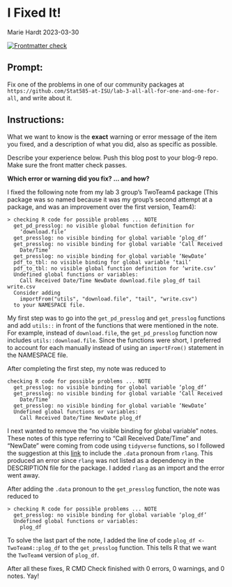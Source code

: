 I Fixed It!
================
Marie Hardt
2023-03-30

<!-- README.md is generated from README.Rmd. Please edit that file -->
<!-- badges: start -->

[![Frontmatter
check](../../actions/workflows/check-yaml.yaml/badge.svg)](../../actions/workflows/check-yaml.yaml)
<!-- badges: end -->

## Prompt:

Fix one of the problems in one of our community packages at
`https://github.com/Stat585-at-ISU/lab-3-all-all-for-one-and-one-for-all`,
and write about it.

## Instructions:

What we want to know is the **exact** warning or error message of the
item you fixed, and a description of what you did, also as specific as
possible.

Describe your experience below. Push this blog post to your blog-9 repo.
Make sure the front matter check passes.

**Which error or warning did you fix? … and how?**

I fixed the following note from my lab 3 group’s TwoTeam4 package (This
package was so named because it was my group’s second attempt at a
package, and was an improvement over the first version, Team4):

    > checking R code for possible problems ... NOTE
      get_pd_presslog: no visible global function definition for
        ‘download.file’
      get_presslog: no visible binding for global variable ‘plog_df’
      get_presslog: no visible binding for global variable ‘Call Received
        Date/Time’
      get_presslog: no visible binding for global variable ‘NewDate’
      pdf_to_tbl: no visible binding for global variable ‘tail’
      pdf_to_tbl: no visible global function definition for ‘write.csv’
      Undefined global functions or variables:
        Call Received Date/Time NewDate download.file plog_df tail write.csv
      Consider adding
        importFrom("utils", "download.file", "tail", "write.csv")
      to your NAMESPACE file.

My first step was to go into the `get_pd_presslog` and `get_presslog`
functions and add `utils::` in front of the functions that were
mentioned in the note. For example, instead of `download.file`, the
`get_pd_presslog` function now includes `utils::download.file`. Since
the functions were short, I preferred to account for each manually
instead of using an `importFrom()` statement in the NAMESPACE file.

After completing the first step, my note was reduced to

    checking R code for possible problems ... NOTE
      get_presslog: no visible binding for global variable ‘plog_df’
      get_presslog: no visible binding for global variable ‘Call Received
        Date/Time’
      get_presslog: no visible binding for global variable ‘NewDate’
      Undefined global functions or variables:
        Call Received Date/Time NewDate plog_df

I next wanted to remove the “no visible binding for global variable”
notes. These notes of this type referring to “Call Received Date/Time”
and “NewDate” were coming from code using `tidyverse` functions, so I
followed the suggestion at this
[link](https://www.r-bloggers.com/2019/08/no-visible-binding-for-global-variable/)
to include the `.data` pronoun from `rlang`. This produced an error
since `rlang` was not listed as a dependency in the DESCRIPTION file for
the package. I added `rlang` as an import and the error went away.

After adding the `.data` pronoun to the `get_presslog` function, the
note was reduced to

    > checking R code for possible problems ... NOTE
      get_presslog: no visible binding for global variable ‘plog_df’
      Undefined global functions or variables:
        plog_df

To solve the last part of the note, I added the line of code
`plog_df <- TwoTeam4::plog_df` to the `get_presslog` function. This
tells R that we want the `TwoTeam4` version of `plog_df`.

After all these fixes, R CMD Check finished with 0 errors, 0 warnings,
and 0 notes. Yay!
